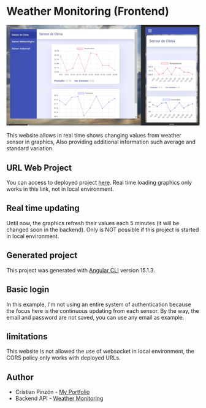 # Weather Monitoring (Frontend)

![weather-monitoring](./images/weather-monitoring.jpg)

This website allows in real time shows changing values from weather sensor in graphics, Also providing additional information such average and standard variation.

## URL Web Project
You can access to deployed project [here](https://weather-monitoring-front.netlify.app/). Real time loading graphics only works in this link, not in local environment.

## Real time updating
Until now, the graphics refresh their values each 5 minutes (it will be changed soon in the backend). Only is NOT possible if this project is started in local environment.

## Generated project
This project was generated with [Angular CLI](https://github.com/angular/angular-cli) version 15.1.3.

## Basic login
In this example, I'm not using an entire system of authentication because the focus here is the continuous updating from each sensor. By the way, the email and password are not saved, you can use any email as example.

## limitations
This website is not allowed the use of websocket in local environment, the CORS policy only works with deployed URLs.

## Author
- Cristian Pinzón - [My Portfolio](https://faykris-portfolio.netlify.app/)
- Backend API - [Weather Monitoring](https://weather-monitoring-back.vercel.app/)
